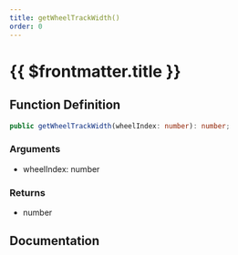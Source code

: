 ```yaml
---
title: getWheelTrackWidth()
order: 0
---
```


# {{ $frontmatter.title }}

## Function Definition

```ts
public getWheelTrackWidth(wheelIndex: number): number;
```

### Arguments

* wheelIndex: number

### Returns

* number

## Documentation

<!--@include: ./parts/getWheelTrackWidth.md-->
